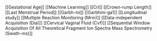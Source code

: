 [[Gestational Age]]
[[Machine Learning]]
[[Crl]]
[[Crown-rump Length]]
[[Last Menstrual Period]]
[[Garbh-ini]]
[[Garbhini-ga1]]
[[Longitudinal study]]
[[Multiple Reaction Monitoring (Mrm)]]
[[Data-independent Acquisition (Dia)]]
[[Cervical Vaginal Fluid (Cvf)]]
[[Sequential Window Acquisition Of All Theoretical Fragment Ion Spectra Mass Spectrometry (Swath-ms)]]
